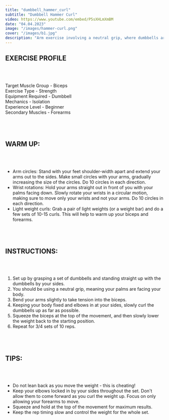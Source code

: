 ```yaml
---
title: "dumbbell_hammer_curl"
subtitle: "Dumbbell Hammer Curl"
video: https://www.youtube.com/embed/P5sXHLmXmBM
date: "04.04.2023"
image: "/images/hammer-curl.png"
cover: "/images/b1.jpg"
description: "Arm exercise involving a neutral grip, where dumbbells are lifted towards shoulders, targeting biceps, forearms and grip strength."
---
```


## EXERCISE PROFILE

&nbsp;  
&nbsp;

Target Muscle Group -
Biceps  
Exercise Type - Strength  
Equipment Required - Dumbbell  
Mechanics - Isolation  
Experience Level - Beginner  
Secondary Muscles -
Forearms
&nbsp;  
&nbsp;  
&nbsp;  
&nbsp;

## WARM UP:

&nbsp;  
&nbsp;

- Arm circles: Stand with your feet shoulder-width apart and extend your arms out to the sides. Make small circles with your arms, gradually increasing the size of the circles. Do 10 circles in each direction.
- Wrist rotations: Hold your arms straight out in front of you with your palms facing down. Slowly rotate your wrists in a circular motion, making sure to move only your wrists and not your arms. Do 10 circles in each direction.
- Light weight curls: Grab a pair of light weights (or a weight bar) and do a few sets of 10-15 curls. This will help to warm up your biceps and forearms.
  &nbsp;  
   &nbsp;  
   &nbsp;  
   &nbsp;

## INSTRUCTIONS:

&nbsp;  
&nbsp;

1. Set up by grasping a set of dumbbells and standing straight up with the dumbbells by your sides.
2. You should be using a neutral grip, meaning your palms are facing your body.
3. Bend your arms slightly to take tension into the biceps.
4. Keeping your body fixed and elbows in at your sides, slowly curl the dumbbells up as far as possible.
5. Squeeze the biceps at the top of the movement, and then slowly lower the weight back to the starting position.
6. Repeat for 3/4 sets of 10 reps.
   &nbsp;  
   &nbsp;  
   &nbsp;  
   &nbsp;

## TIPS:

&nbsp;  
&nbsp;

- Do not lean back as you move the weight - this is cheating!
- Keep your elbows locked in by your sides throughout the set. Don't allow them to come forward as you curl the weight up. Focus on only allowing your forearms to move.
- Squeeze and hold at the top of the movement for maximum results.
- Keep the rep timing slow and control the weight for the whole set.
  &nbsp;  
  &nbsp;  
  &nbsp;  
  &nbsp;
